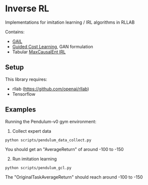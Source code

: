 # Inverse RL

Implementations for imitation learning / IRL algorithms in RLLAB

Contains:
- [GAIL](https://arxiv.org/abs/1606.03476/pdf)
- [Guided Cost Learning](https://arxiv.org/pdf/1611.03852.pdf), GAN formulation
- Tabular [MaxCausalEnt IRL](http://www.cs.cmu.edu/~bziebart/publications/thesis-bziebart.pdf)

Setup
---
This library requires:
- rllab (https://github.com/openai/rllab)
- Tensorflow

Examples
---

Running the Pendulum-v0 gym environment:

1) Collect expert data
```
python scripts/pendulum_data_collect.py
```

You should get an "AverageReturn" of around -100 to -150

2) Run imitation learning
```
python scripts/pendulum_gcl.py
```

The "OriginalTaskAverageReturn" should reach around -100 to -150
